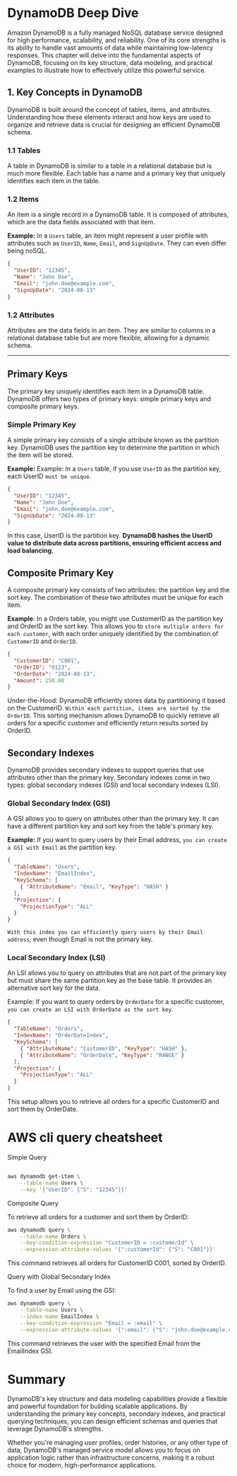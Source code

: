 # DynamoDB Deep Dive

Amazon DynamoDB is a fully managed NoSQL database service designed for high performance, scalability, and reliability. One of its core strengths is its ability to handle vast amounts of data while maintaining low-latency responses. This chapter will delve into the fundamental aspects of DynamoDB, focusing on its key structure, data modeling, and practical examples to illustrate how to effectively utilize this powerful service.

## 1. Key Concepts in DynamoDB

DynamoDB is built around the concept of tables, items, and attributes. Understanding how these elements interact and how keys are used to organize and retrieve data is crucial for designing an efficient DynamoDB schema.

### 1.1 Tables

A table in DynamoDB is similar to a table in a relational database but is much more flexible. Each table has a name and a primary key that uniquely identifies each item in the table.

### 1.2 Items

An item is a single record in a DynamoDB table. It is composed of attributes, which are the data fields associated with that item.

**Example:** In a `Users` table, an item might represent a user profile with attributes such as `UserID`, `Name`, `Email`, and `SignUpDate`. They can even differ being noSQL.

```json
{
  "UserID": "12345",
  "Name": "John Doe",
  "Email": "john.doe@example.com",
  "SignUpDate": "2024-08-13"
}
```


### 1.2 Attributes

Attributes are the data fields in an item. They are similar to columns in a relational database table but are more flexible, allowing for a dynamic schema.


----- 

## Primary Keys

The primary key uniquely identifies each item in a DynamoDB table. DynamoDB offers two types of primary keys: simple primary keys and composite primary keys.


### Simple Primary Key

A simple primary key consists of a single attribute known as the partition key. DynamoDB uses the partition key to determine the partition in which the item will be stored.

**Example:** Example: In a `Users` table, if you use `UserID` as the partition key, each UserID `must be unique`.

```json
{
  "UserID": "12345",
  "Name": "John Doe",
  "Email": "john.doe@example.com",
  "SignUpDate": "2024-08-13"
}
```

In this case, UserID is the partition key. **DynamoDB hashes the UserID value to distribute data across partitions, ensuring efficient access and load balancing.**

## Composite Primary Key

A composite primary key consists of two attributes: the partition key and the sort key. The combination of these two attributes must be unique for each item.

**Example**: In a Orders table, you might use CustomerID as the partition key and OrderID as the sort key. This allows you to `store multiple orders for each customer`, with each order uniquely identified by the combination of `CustomerID` and `OrderID`.

```json
{
  "CustomerID": "C001",
  "OrderID": "O123",
  "OrderDate": "2024-08-13",
  "Amount": 250.00
}
```

Under-the-Hood: DynamoDB efficiently stores data by partitioning it based on the CustomerID. `Within each partition, items are sorted by the OrderID`. This sorting mechanism allows DynamoDB to quickly retrieve all orders for a specific customer and efficiently return results sorted by OrderID.

## Secondary Indexes

DynamoDB provides secondary indexes to support queries that use attributes other than the primary key. Secondary indexes come in two types: global secondary indexes (GSI) and local secondary indexes (LSI).


### Global Secondary Index (GSI)

A GSI allows you to query on attributes other than the primary key. It can have a different partition key and sort key from the table's primary key.

**Example:** If you want to query users by their Email address, `you can create a GSI with Email` as the partition key.

```json
{
  "TableName": "Users",
  "IndexName": "EmailIndex",
  "KeySchema": [
    { "AttributeName": "Email", "KeyType": "HASH" }
  ],
  "Projection": {
    "ProjectionType": "ALL"
  }
}
```

`With this index you can efficiently query users by their Email address`, even though Email is not the primary key.

### Local Secondary Index (LSI)

An LSI allows you to query on attributes that are not part of the primary key but must share the same partition key as the base table. It provides an alternative sort key for the data.

Example: If you want to query orders by `OrderDate` for a specific customer, `you can create an LSI with OrderDate as the sort key`.

```json
{
  "TableName": "Orders",
  "IndexName": "OrderDateIndex",
  "KeySchema": [
    { "AttributeName": "CustomerID", "KeyType": "HASH" },
    { "AttributeName": "OrderDate", "KeyType": "RANGE" }
  ],
  "Projection": {
    "ProjectionType": "ALL"
  }
}
```

This setup allows you to retrieve all orders for a specific CustomerID and sort them by OrderDate.

# AWS cli query cheatsheet

Simple Query

```bash

aws dynamodb get-item \
    --table-name Users \
    --key '{"UserID": {"S": "12345"}}'
```
Composite Query

To retrieve all orders for a customer and sort them by OrderID:

```bash
aws dynamodb query \
    --table-name Orders \
    --key-condition-expression "CustomerID = :customerId" \
    --expression-attribute-values '{":customerId": {"S": "C001"}}'
```

This command retrieves all orders for CustomerID C001, sorted by OrderID.

Query with Global Secondary Index

To find a user by Email using the GSI:

```bash
aws dynamodb query \
    --table-name Users \
    --index-name EmailIndex \
    --key-condition-expression "Email = :email" \
    --expression-attribute-values '{":email": {"S": "john.doe@example.com"}}'
```

This command retrieves the user with the specified Email from the EmailIndex GSI.

# Summary

DynamoDB's key structure and data modeling capabilities provide a flexible and powerful foundation for building scalable applications. By understanding the primary key concepts, secondary indexes, and practical querying techniques, you can design efficient schemas and queries that leverage DynamoDB's strengths. 

Whether you're managing user profiles, order histories, or any other type of data, DynamoDB's managed service model allows you to focus on application logic rather than infrastructure concerns, making it a robust choice for modern, high-performance applications.